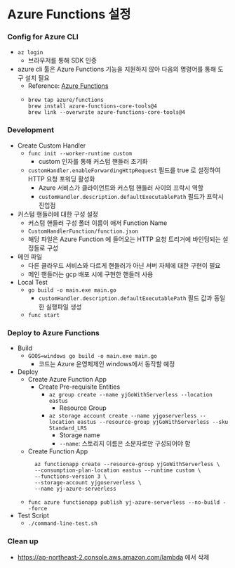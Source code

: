 # Azure Functions 설정

### Config for Azure CLI
* `az login`
  * 브라우저를 통해 SDK 인증
* azure cli 툴은 Azure Functions 기능을 지원하지 않아 다음의 명령어를 통해 도구 설치 필요
  * Reference: [Azure Functions](https://learn.microsoft.com/ko-kr/azure/azure-functions/functions-run-local?tabs=v4%2Cmacos%2Cjava%2Cportal%2Cbash#v2)
  * ```
    brew tap azure/functions
    brew install azure-functions-core-tools@4
    brew link --overwrite azure-functions-core-tools@4
    ```

### Development
* Create Custom Handler
  * `func init --worker-runtime custom`
    * custom 인자를 통해 커스텀 핸들러 초기화
  * `customHandler.enableForwardingHttpRequest` 필드를 true 로 설정하여 HTTP 요청 포워딩 활성화
    * Azure 서비스가 클라이언트와 커스텀 핸들러 사이의 프락시 역할
    * `customHandler.description.defaultExecutablePath` 필드가 프락시 진입점
* 커스텀 핸들러에 대한 구성 설정
  * 커스텀 핸들러 구성 폴더 이름이 애저 Function Name
  * `CustomHandlerFunction/function.json`
  * 해당 파일은 Azure Function 에 들어오는 HTTP 요청 트리거에 바인딩되는 설정들로 구성
* 메인 파일
  * 다른 클라우드 서비스와 다르게 핸들러가 아닌 서버 자체에 대한 구현이 필요
  * 메인 핸들러는 gcp 배포 시에 구현한 핸들러 사용
* Local Test
  * `go build -o main.exe main.go`
    * `customHandler.description.defaultExecutablePath` 필드 값과 동일한 실행파일 생성
  * `func start`

### Deploy to Azure Functions
* Build
  * `GOOS=windows go build -o main.exe main.go`
    * 코드는 Azure 운영체제인 windows에서 동작할 예정
* Deploy
  * Create Azure Function App
    * Create Pre-requisite Entities
      * `az group create --name yjGoWithServerless --location eastus`
        *  Resource Group
      * `az storage account create --name yjgoserverless --location eastus --resource-group yjGoWithServerless --sku Standard_LRS`
        * Storage name
        * `--name`: 스토리지 이름은 소문자로만 구성되어야 함
  * Create Function App
    ```
      az functionapp create --resource-group yjGoWithServerless \
      --consumption-plan-location eastus --runtime custom \
      --functions-version 3 \
      --storage-account yjgoserverless \
      --name yj-azure-serverless
    ```
  * `func azure functionapp publish yj-azure-serverless --no-build --force`
* Test Script
  * `./command-line-test.sh`

### Clean up
* https://ap-northeast-2.console.aws.amazon.com/lambda 에서 삭제